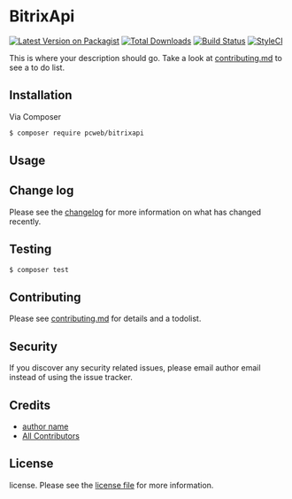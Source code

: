 # BitrixApi

[![Latest Version on Packagist][ico-version]][link-packagist]
[![Total Downloads][ico-downloads]][link-downloads]
[![Build Status][ico-travis]][link-travis]
[![StyleCI][ico-styleci]][link-styleci]

This is where your description should go. Take a look at [contributing.md](contributing.md) to see a to do list.

## Installation

Via Composer

``` bash
$ composer require pcweb/bitrixapi
```

## Usage

## Change log

Please see the [changelog](changelog.md) for more information on what has changed recently.

## Testing

``` bash
$ composer test
```

## Contributing

Please see [contributing.md](contributing.md) for details and a todolist.

## Security

If you discover any security related issues, please email author email instead of using the issue tracker.

## Credits

- [author name][link-author]
- [All Contributors][link-contributors]

## License

license. Please see the [license file](license.md) for more information.

[ico-version]: https://img.shields.io/packagist/v/pcweb/bitrixapi.svg?style=flat-square
[ico-downloads]: https://img.shields.io/packagist/dt/pcweb/bitrixapi.svg?style=flat-square
[ico-travis]: https://img.shields.io/travis/pcweb/bitrixapi/master.svg?style=flat-square
[ico-styleci]: https://styleci.io/repos/12345678/shield

[link-packagist]: https://packagist.org/packages/pcweb/bitrixapi
[link-downloads]: https://packagist.org/packages/pcweb/bitrixapi
[link-travis]: https://travis-ci.org/pcweb/bitrixapi
[link-styleci]: https://styleci.io/repos/12345678
[link-author]: https://github.com/pcweb
[link-contributors]: ../../contributors
